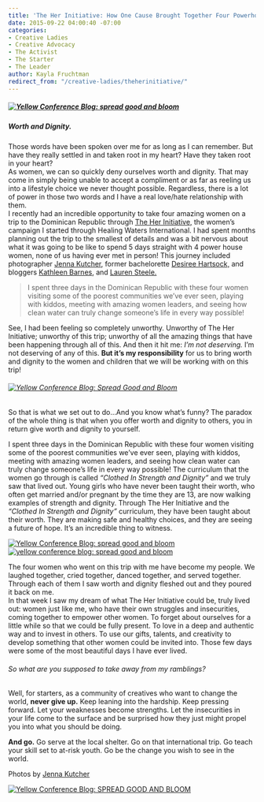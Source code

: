 ```yaml
---
title: 'The Her Initiative: How One Cause Brought Together Four Powerhouse Creatives'
date: 2015-09-22 04:00:40 -07:00
categories:
- Creative Ladies
- Creative Advocacy
- The Activist
- The Starter
- The Leader
author: Kayla Fruchtman
redirect_from: "/creative-ladies/theherinitiative/"
---
```


##### [![Yellow Conference Blog: spread good and bloom](https://yellow-blog-images.imgix.net/2015/09/herinitiative1.jpg)](https://yellow-blog-images.imgix.net/2015/09/herinitiative1.jpg)

##### Worth and Dignity.

Those words have been spoken over me for as long as I can remember. But have they really settled in and taken root in my heart? Have they taken root in your heart?  
As women, we can so quickly deny ourselves worth and dignity. That may come in simply being unable to accept a compliment or as far as reeling us into a lifestyle choice we never thought possible. Regardless, there is a lot of power in those two words and I have a real love/hate relationship with them.  
I recently had an incredible opportunity to take four amazing women on a trip to the Dominican Republic through [The Her Initiative,](http://theherinitiative.org/) the women’s campaign I started through Healing Waters International. I had spent months planning out the trip to the smallest of details and was a bit nervous about what it was going to be like to spend 5 days straight with 4 power house women, none of us having ever met in person! This journey included photographer [Jenna Kutcher,](http://photosbyjennaleigh.com/) former bachelorette [Desiree Hartsock,](http://www.desireehartsock.com/) and bloggers [Kathleen Barnes](http://carriebradshawlied.com/about), and [Lauren Steele.](http://sunshadesandsnowflakes.blogspot.com/)

> I spent three days in the Dominican Republic with these four women visiting some of the poorest communities we’ve ever seen, playing with kiddos, meeting with amazing women leaders, and seeing how clean water can truly change someone’s life in every way possible!

See, I had been feeling so completely unworthy. Unworthy of The Her Initiative; unworthy of this trip; unworthy of all the amazing things that have been happening through all of this. And then it hit me: _I’m not deserving._ I’m not deserving of any of this. **But it’s my responsibility** for us to bring worth and dignity to the women and children that we will be working with on this trip!

###### [![Yellow Conference Blog: Spread Good and Bloom](https://yellow-blog-images.imgix.net/2015/09/herinitiative.jpg)](https://yellow-blog-images.imgix.net/2015/09/herinitiative.jpg)

So that is what we set out to do...And you know what’s funny? The paradox of the whole thing is that when you offer worth and dignity to others, you in return give worth and dignity to yourself.

I spent three days in the Dominican Republic with these four women visiting some of the poorest communities we’ve ever seen, playing with kiddos, meeting with amazing women leaders, and seeing how clean water can truly change someone’s life in every way possible! The curriculum that the women go through is called _“Clothed In Strength and Dignity”_ and we truly saw that lived out. Young girls who have never been taught their worth, who often get married and/or pregnant by the time they are 13, are now walking examples of strength and dignity. Through The Her Initiative and the _“Clothed In Strength and Dignity”_ curriculum, they have been taught about their worth. They are making safe and healthy choices, and they are seeing a future of hope. It’s an incredible thing to witness.

[![Yellow Conference Blog: spread good and bloom](https://yellow-blog-images.imgix.net/2015/09/tuesdaypost.jpg)](https://yellow-blog-images.imgix.net/2015/09/tuesdaypost.jpg)[![yellow conference blog: spread good and bloom](https://yellow-blog-images.imgix.net/2015/09/HealingWaters-43.jpg)](https://yellow-blog-images.imgix.net/2015/09/HealingWaters-43.jpg)

The four women who went on this trip with me have become my people. We laughed together, cried together, danced together, and served together. Through each of them I saw worth and dignity fleshed out and they poured it back on me.  
In that week I saw my dream of what The Her Initiative could be, truly lived out: women just like me, who have their own struggles and insecurities, coming together to empower other women. To forget about ourselves for a little while so that we could be fully present. To love in a deep and authentic way and to invest in others. To use our gifts, talents, and creativity to develop something that other women could be invited into. Those few days were some of the most beautiful days I have ever lived.

###### So what are you supposed to take away from my ramblings?

Well, for starters, as a community of creatives who want to change the world, **never give up.** Keep leaning into the hardship. Keep pressing forward. Let your weaknesses become strengths. Let the insecurities in your life come to the surface and be surprised how they just might propel you into what you should be doing.

**And go.** Go serve at the local shelter. Go on that international trip. Go teach your skill set to at-risk youth. Go be the change you wish to see in the world.

Photos by [Jenna Kutcher](http://photosbyjennaleigh.com/)

[![Yellow Conference Blog: SPREAD GOOD AND BLOOM](https://yellow-blog-images.imgix.net/2015/09/GUEST_Author_Template-3.jpg)](http://theherinitiative.org/)
